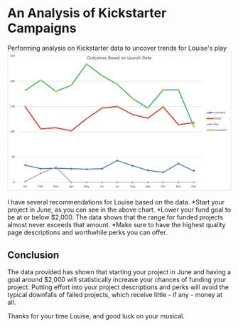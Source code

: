 # An Analysis of Kickstarter Campaigns
Performing analysis on Kickstarter data to uncover trends for Louise's play
![Outcomes-LaunchDate.png](https://raw.githubusercontent.com/kaileymd/Mod-1-Kickstarter-Analysis/main/Outcomes-LaunchDate.png)

I have several recommendations for Louise based on the data.
*Start your project in June, as you can see in the above chart.
*Lower your fund goal to be at or below $2,000. The data shows that the range for funded projects almost never exceeds that amount.
*Make sure to have the highest quality page descriptions and worthwhile perks you can offer.

## Conclusion
The data provided has shown that starting your project in June and having a goal around $2,000 will statistically increase your chances of funding your project. Putting effort into your project descriptions and perks will avoid the typical downfalls of failed projects, which receive little - if any - money at all.

Thanks for your time Louise, and good luck on your musical.
